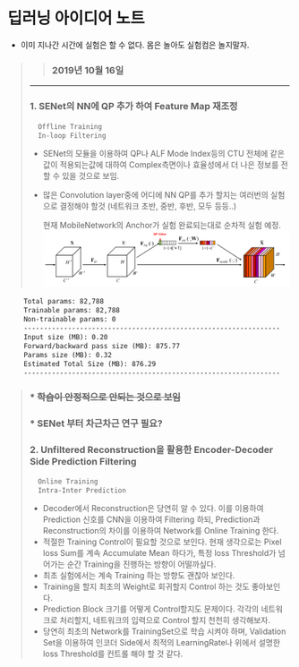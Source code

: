 딥러닝 아이디어 노트
=============
- 이미 지나간 시간에 실험은 할 수 없다. 몸은 놀아도 실험컴은 놀지말자.
>
>
>>### 2019년 10월 16일 
> - - -
>### 1. SENet의 NN에 QP 추가 하여 Feature Map 재조정
>       Offline Training
>       In-loop Filtering
>   * SENet의 모듈을 이용하여 QP나 ALF Mode Index등의 CTU 전체에 같은 값이 적용되는값에 대하여 Complex측면이나 효율성에서 더 나은 정보를 전할 수 있을 것으로 보임.
>   * 많은 Convolution layer중에 어디에 NN QP를 추가 할지는 여러번의 실험으로 결정해야 할것 (네트워크 초반, 중반, 후반, 모두 등등..)
>   
>
>       현재 MobileNetwork의 Anchor가 실험 완료되는대로 순차적 실험 예정. 
>![QP_SE_img](./ImageForGit/QP_SE.PNG)
```
    Total params: 82,788
    Trainable params: 82,788
    Non-trainable params: 0
    ----------------------------------------------------------------
    Input size (MB): 0.20
    Forward/backward pass size (MB): 875.77
    Params size (MB): 0.32
    Estimated Total Size (MB): 876.29
    ----------------------------------------------------------------

```
>###   * ~~학습이 안정적으로 안되는 것으로 보임~~
>###    * SENet 부터 차근차근 연구 필요?
>
>### 2. Unfiltered Reconstruction을 활용한 Encoder-Decoder Side Prediction Filtering
>       Online Training
>       Intra-Inter Prediction
>   * Decoder에서 Reconstruction은 당연히 알 수 있다. 이를 이용하여 Prediction 신호를 CNN을 이용하여 Filtering 하되, Prediction과 Reconstruction의 차이를 이용하여 Network를 Online Training 한다.
>   * 적절한 Training Control이 필요할 것으로 보인다. 현재 생각으로는 Pixel loss Sum를 계속 Accumulate Mean 하다가, 특정 loss Threshold가 넘어가는 순간 Training을 진행하는 방향이 어떨까싶다.
>   * 최초 실험에서는 계속 Training 하는 방향도 괜찮아 보인다.
>   * Training을 할지 최초의 Weight로 회귀할지 Control 하는 것도 좋아보인다. 
>   * Prediction Block 크기를 어떻게 Control할지도 문제이다. 각각의 네트워크로 처리할지, 네트워크의 입력으로 Control 할지 천천히 생각해보자.
>   * 당연히 최초의 Network를 TrainingSet으로 학습 시켜야 하며, Validation Set을 이용하여 인코더 Side에서 최적의 LearningRate나 위에서 설명한 loss Threshold를 컨트롤 해야 할 것 같다.
>